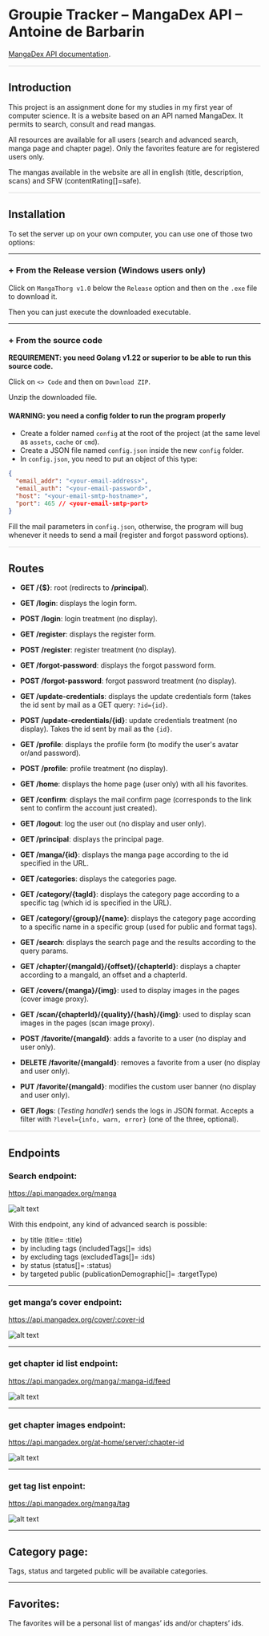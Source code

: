 # Groupie Tracker – MangaDex API – Antoine de Barbarin

[MangaDex API documentation](https://api.mangadex.org/docs/).

<div style="height: 3px; background-color: #EEEEEE; border-radius: 2px"></div>

## Introduction

This project is an assignment done for my studies in my first year of computer science. It is a website based on an API named MangaDex. It permits to search, consult and read mangas.

All resources are available for all users (search and advanced search, manga page and chapter page). Only the favorites feature are for registered users only.

The mangas available in the website are all in english (title, description, scans) and SFW (contentRating[]=safe).

<div style="height: 3px; background-color: #EEEEEE; border-radius: 2px"></div>

## Installation

To set the server up on your own computer, you can use one of those two options:

---

### + From the Release version (Windows users only)

Click on ``MangaThorg v1.0`` below the `Release` option and then on the `.exe` file to download it.

Then you can just execute the downloaded executable.

---

### + From the source code

**REQUIREMENT: you need Golang v1.22 or superior to be able to run this source code.**

Click on ``<> Code`` and then on ``Download ZIP``.

Unzip the downloaded file.

#### WARNING: you need a config folder to run the program properly

- Create a folder named ``config`` at the root of the project (at the same level as `assets`, `cache` or `cmd`).
- Create a JSON file named ``config.json`` inside the new `config` folder.
- In ``config.json``, you need to put an object of this type:
````json
{
  "email_addr": "<your-email-address>",
  "email_auth": "<your-email-password>",
  "host": "<your-email-smtp-hostname>",
  "port": 465 // <your-email-smtp-port>
}
````

Fill the mail parameters in ``config.json``, otherwise, the program will bug whenever it needs to send a mail (register and forgot password options).

<div style="height: 3px; background-color: #EEEEEE; border-radius: 2px"></div>

## Routes

- **GET /{$}**: root (redirects to **/principal**).


- **GET /login**: displays the login form.
- **POST /login**: login treatment (no display).


- **GET /register**: displays the register form.
- **POST /register**: register treatment (no display).


- **GET /forgot-password**: displays the forgot password form.
- **POST /forgot-password**: forgot password treatment (no display).


- **GET /update-credentials**: displays the update credentials form (takes the id sent by mail as a GET query: ``?id={id}``.
- **POST /update-credentials/{id}**: update credentials treatment (no display). Takes the id sent by mail as the ``{id}``.


- **GET /profile**: displays the profile form (to modify the user's avatar or/and password).
- **POST /profile**: profile treatment (no display).


- **GET /home**: displays the home page (user only) with all his favorites.
- **GET /confirm**: displays the mail confirm page (corresponds to the link sent to confirm the account just created).
- **GET /logout**: log the user out (no display and user only).
- **GET /principal**: displays the principal page.
- **GET /manga/{id}**: displays the manga page according to the id specified in the URL.
- **GET /categories**: displays the categories page.
- **GET /category/{tagId}**: displays the category page according to a specific tag (which id is specified in the URL).
- **GET /category/{group}/{name}**: displays the category page according to a specific name in a specific group (used for public and format tags).
- **GET /search**: displays the search page and the results according to the query params.
- **GET /chapter/{mangaId}/{offset}/{chapterId}**: displays a chapter according to a mangaId, an offset and a chapterId.


- **GET /covers/{manga}/{img}**: used to display images in the pages (cover image proxy).
- **GET /scan/{chapterId}/{quality}/{hash}/{img}**: used to display scan images in the pages (scan image proxy).
- **POST /favorite/{mangaId}**: adds a favorite to a user (no display and user only).
- **DELETE /favorite/{mangaId}**: removes a favorite from a user (no display and user only).
- **PUT /favorite/{mangaId}**: modifies the custom user banner (no display and user only).


- **GET /logs**: (*Testing handler*) sends the logs in JSON format. Accepts a filter with ``?level={info, warn, error}`` (one of the three, optional).

<div style="height: 3px; background-color: #EEEEEE; border-radius: 2px"></div>

## Endpoints

### Search endpoint:
https://api.mangadex.org/manga

![alt text](https://github.com/deBarbarinAntoine/Livrables-projet-groupie-tracker/blob/main/img_readme/search-endpoint.png?raw=true)
 
With this endpoint, any kind of advanced search is possible:
-	by title (title= :title)
-	by including tags (includedTags[]= :ids)
-	by excluding tags (excludedTags[]= :ids)
-	by status (status[]= :status)
-	by targeted public (publicationDemographic[]= :targetType)

---

### get manga’s cover endpoint:
https://api.mangadex.org/cover/:cover-id
 
![alt text](https://github.com/deBarbarinAntoine/Livrables-projet-groupie-tracker/blob/main/img_readme/cover-endpoint.png?raw=true)

---

### get chapter id list endpoint:
https://api.mangadex.org/manga/:manga-id/feed
 
![alt text](https://github.com/deBarbarinAntoine/Livrables-projet-groupie-tracker/blob/main/img_readme/list-chapter-id-endpoint.png?raw=true)

---

### get chapter images endpoint:
https://api.mangadex.org/at-home/server/:chapter-id

![alt text](https://github.com/deBarbarinAntoine/Livrables-projet-groupie-tracker/blob/main/img_readme/chapter-imgs-endpoint.png?raw=true)
 
---

### get tag list enpoint:
https://api.mangadex.org/manga/tag
 
![alt text](https://github.com/deBarbarinAntoine/Livrables-projet-groupie-tracker/blob/main/img_readme/tag-endpoint.png?raw=true)

---

## Category page:
Tags, status and targeted public will be available categories.

---

## Favorites:
The favorites will be a personal list of mangas’ ids and/or chapters’ ids.
